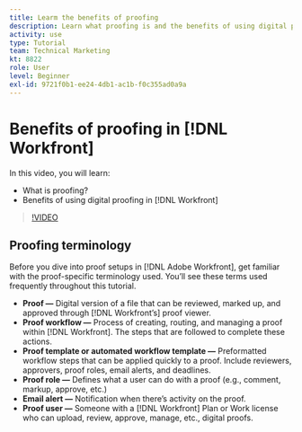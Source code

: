 ```yaml
---
title: Learm the benefits of proofing
description: Learn what proofing is and the benefits of using digital proofing in [!DNL Adobe Workfront].
activity: use
type: Tutorial
team: Technical Marketing
kt: 8822
role: User
level: Beginner
exl-id: 9721f0b1-ee24-4db1-ac1b-f0c355ad0a9a
---
```

# Benefits of proofing in [!DNL Workfront]

In this video, you will learn:

* What is proofing?
* Benefits of using digital proofing in [!DNL Workfront]

>[!VIDEO](https://video.tv.adobe.com/v/336095/?quality=12)

## Proofing terminology

Before you dive into proof setups in [!DNL Adobe Workfront], get familiar with the proof-specific terminology used. You’ll see these terms used frequently throughout this tutorial.

* **Proof —** Digital version of a file that can be reviewed, marked up, and approved through [!DNL Workfront’s] proof viewer. 
* **Proof workflow —** Process of creating, routing, and managing a proof within [!DNL Workfront]. The steps that are followed to complete these actions.
* **Proof template or automated workflow template —** Preformatted workflow steps that can be applied quickly to a proof. Include reviewers, approvers, proof roles, email alerts, and deadlines.
* **Proof role —** Defines what a user can do with a proof (e.g., comment, markup, approve, etc.)
* **Email alert —** Notification when there’s activity on the proof.
* **Proof user —** Someone with a [!DNL Workfront] Plan or Work license who can upload, review, approve, manage, etc., digital proofs.

<!--
For a complete list of [!DNL Workfront] proof terms, download this guide.
-->
